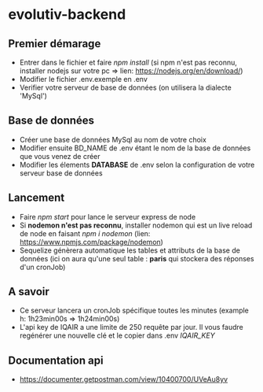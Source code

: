 # evolutiv-backend

## Premier démarage
- Entrer dans le fichier et faire *npm install* (si npm n'est pas reconnu, installer nodejs sur votre pc => lien: https://nodejs.org/en/download/)
- Modifier le fichier .env.exemple en .env
- Verifier votre serveur de base de données (on utilisera la dialecte 'MySql')

## Base de données
- Créer une base de données MySql au nom de votre choix
- Modifier ensuite BD_NAME de .env étant le nom de la base de données que vous venez de créer
- Modifier les élements **DATABASE** de .env selon la configuration de votre serveur base de données

## Lancement
- Faire *npm start* pour lance le serveur express de node
- Si **nodemon n'est pas reconnu**, installer nodemon qui est un live reload de node en faisant *npm i nodemon* (lien: https://www.npmjs.com/package/nodemon)
- Sequelize génèrera automatique les tables et attributs de la base de données (ici on aura qu'une seul table : **paris** qui stockera des réponses d'un cronJob)

## A savoir
- Ce serveur lancera un cronJob spécifique toutes les minutes (example h: 1h23min00s => 1h24min00s)
- L'api key de IQAIR a une limite de 250 requête par jour. Il vous faudre regénérer une nouvelle clé et le copier dans .env *IQAIR_KEY*

## Documentation api
- https://documenter.getpostman.com/view/10400700/UVeAu8yv
